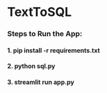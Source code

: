 # TextToSQL

### Steps to Run the App:

#### 1. pip install -r requirements.txt
#### 2. python sql.py
#### 3. streamlit run app.py
